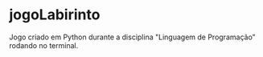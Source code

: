 # jogoLabirinto
Jogo criado em Python durante a disciplina "Linguagem de Programação" rodando no terminal.
